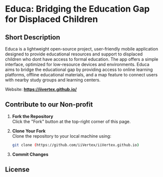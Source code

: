# Educa: Bridging the Education Gap for Displaced Children

## Short Description

Educa is a lightweight open-source project, user-friendly mobile application designed to provide educational resources and support to displaced children who dont have access to formal education. The app offers a simple interface, optimized for low-resource devices and environments. Educa aims to bridge the educational gap by providing access to online learning platforms, offline educational materials, and a map feature to connect users with nearby study groups and learning centers.

Website: **https://iivertex.github.io/**

## Contribute to our Non-profit
1. **Fork the Repository**  
   Click the "Fork" button at the top-right corner of this page.

2. **Clone Your Fork**  
   Clone the repository to your local machine using:
   ```bash
   git clone (https://github.com/iiVertex/iiVertex.github.io)
3. **Commit Changes**

## License

